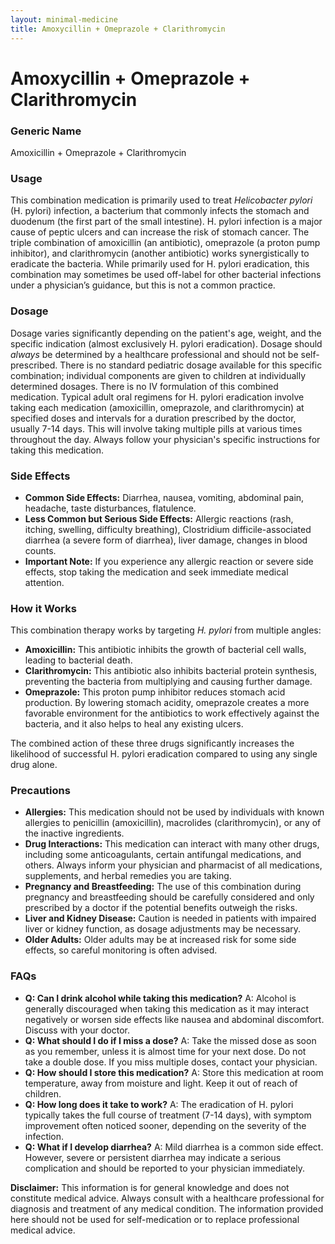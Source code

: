 ```yaml
---
layout: minimal-medicine
title: Amoxycillin + Omeprazole + Clarithromycin
---
```


# Amoxycillin + Omeprazole + Clarithromycin
### Generic Name
Amoxicillin + Omeprazole + Clarithromycin


### Usage

This combination medication is primarily used to treat *Helicobacter pylori* (H. pylori) infection, a bacterium that commonly infects the stomach and duodenum (the first part of the small intestine).  H. pylori infection is a major cause of peptic ulcers and can increase the risk of stomach cancer.  The triple combination of amoxicillin (an antibiotic), omeprazole (a proton pump inhibitor), and clarithromycin (another antibiotic) works synergistically to eradicate the bacteria.  While primarily used for H. pylori eradication, this combination may sometimes be used off-label for other bacterial infections under a physician’s guidance, but this is not a common practice.


### Dosage

Dosage varies significantly depending on the patient's age, weight, and the specific indication (almost exclusively H. pylori eradication).  Dosage should *always* be determined by a healthcare professional and should not be self-prescribed.  There is no standard pediatric dosage available for this specific combination; individual components are given to children at individually determined dosages.  There is no IV formulation of this combined medication.  Typical adult oral regimens for H. pylori eradication involve taking each medication (amoxicillin, omeprazole, and clarithromycin) at specified doses and intervals for a duration prescribed by the doctor, usually 7-14 days.  This will involve taking multiple pills at various times throughout the day.  Always follow your physician's specific instructions for taking this medication.


### Side Effects

* **Common Side Effects:**  Diarrhea, nausea, vomiting, abdominal pain, headache, taste disturbances, flatulence.
* **Less Common but Serious Side Effects:**  Allergic reactions (rash, itching, swelling, difficulty breathing), Clostridium difficile-associated diarrhea (a severe form of diarrhea), liver damage, changes in blood counts.  
* **Important Note:** If you experience any allergic reaction or severe side effects, stop taking the medication and seek immediate medical attention.


### How it Works

This combination therapy works by targeting *H. pylori* from multiple angles:

* **Amoxicillin:** This antibiotic inhibits the growth of bacterial cell walls, leading to bacterial death.
* **Clarithromycin:** This antibiotic also inhibits bacterial protein synthesis, preventing the bacteria from multiplying and causing further damage.  
* **Omeprazole:** This proton pump inhibitor reduces stomach acid production. By lowering stomach acidity, omeprazole creates a more favorable environment for the antibiotics to work effectively against the bacteria, and it also helps to heal any existing ulcers.

The combined action of these three drugs significantly increases the likelihood of successful H. pylori eradication compared to using any single drug alone.


### Precautions

* **Allergies:** This medication should not be used by individuals with known allergies to penicillin (amoxicillin), macrolides (clarithromycin), or any of the inactive ingredients.
* **Drug Interactions:**  This medication can interact with many other drugs, including some anticoagulants, certain antifungal medications, and others.  Always inform your physician and pharmacist of all medications, supplements, and herbal remedies you are taking.
* **Pregnancy and Breastfeeding:** The use of this combination during pregnancy and breastfeeding should be carefully considered and only prescribed by a doctor if the potential benefits outweigh the risks.
* **Liver and Kidney Disease:**  Caution is needed in patients with impaired liver or kidney function, as dosage adjustments may be necessary.
* **Older Adults:** Older adults may be at increased risk for some side effects, so careful monitoring is often advised.


### FAQs

* **Q: Can I drink alcohol while taking this medication?** A: Alcohol is generally discouraged when taking this medication as it may interact negatively or worsen side effects like nausea and abdominal discomfort.  Discuss with your doctor.
* **Q: What should I do if I miss a dose?** A: Take the missed dose as soon as you remember, unless it is almost time for your next dose.  Do not take a double dose.  If you miss multiple doses, contact your physician.
* **Q: How should I store this medication?** A: Store this medication at room temperature, away from moisture and light.  Keep it out of reach of children.
* **Q: How long does it take to work?** A: The eradication of H. pylori typically takes the full course of treatment (7-14 days), with symptom improvement often noticed sooner, depending on the severity of the infection.
* **Q:  What if I develop diarrhea?** A: Mild diarrhea is a common side effect. However, severe or persistent diarrhea may indicate a serious complication and should be reported to your physician immediately.

**Disclaimer:** This information is for general knowledge and does not constitute medical advice. Always consult with a healthcare professional for diagnosis and treatment of any medical condition.  The information provided here should not be used for self-medication or to replace professional medical advice.
